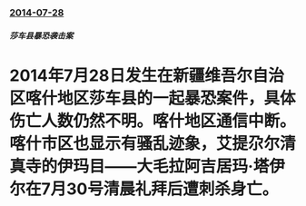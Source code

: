### [2014-07-28](/news/2014/07/28/index.md)

##### 莎车县暴恐袭击案
# 2014年7月28日发生在新疆维吾尔自治区喀什地区莎车县的一起暴恐案件，具体伤亡人数仍然不明。喀什地区通信中断。喀什市区也显示有骚乱迹象，艾提尕尔清真寺的伊玛目——大毛拉阿吉居玛·塔伊尔在7月30号清晨礼拜后遭刺杀身亡。



